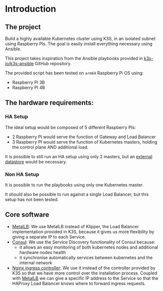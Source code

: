 # Introduction

## The project

Build a highly available Kubernetes cluster using K3S, in an isolated subnet using Raspberry PIs.
The goal is easily install everything necessary using Ansible.

This project takes inspiration from the Ansible playbooks provided in [k3s-io/k3s-ansible](https://github.com/k3s-io/k3s-ansible)
GitHub repository.

The provided script has been tested on `arm64` Raspberry Pi OS using:

- Raspberry PI 3B
- Raspberry PI 4B

## The hardware requirements:

### HA Setup

The ideal setup would be composed of 5 different Raspberry PIs:

- 2 Raspberry PI would serve the function of Gateway and Load Balancer
- 3 Raspberry PI would serve the function of Kubernetes masters, holding the control plane AND additional load.

It is possible to still run an HA setup using only 2 masters, but an [external datastore](https://rancher.com/docs/k3s/latest/en/installation/datastore)
would be necessary.

### Non HA Setup

It is possible to run the playbooks using only one Kubernetes master.

It _should_ also be possible to run against a single Load Balancer, but this setup has not been tested.

## Core software

* [MetalLB](https://metallb.universe.tf/): We use MetalLB instead of Klipper, the Load Balancer implementation provided
in K3S, because it gives us more flexibility by giving a separate IP to each Service.
* [Consul](https://www.consul.io/): We use the Service Discovery functionality of Consul because:
    * it allows an easy monitoring of both kubernetes nodes and additional hardware nodes health
    * it synchronise automatically services between kubernetes and the internal network
* [Nginx ingress controller](https://kubernetes.github.io/ingress-nginx/): We use it instead of the controller provided
by K3S so that we have more control over the installation process. Coupled with [MetalLB](https://metallb.universe.tf/)
we can give a specific IP address to the Service so that the HAProxy Load Balancer knows where to forward ingress requests.
